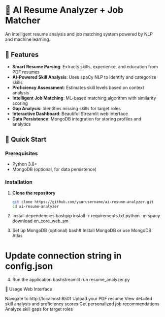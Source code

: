# 🤖 AI Resume Analyzer + Job Matcher

An intelligent resume analysis and job matching system powered by NLP and machine learning.

## 🌟 Features

- **Smart Resume Parsing**: Extracts skills, experience, and education from PDF resumes
- **AI-Powered Skill Analysis**: Uses spaCy NLP to identify and categorize skills
- **Proficiency Assessment**: Estimates skill levels based on context analysis
- **Intelligent Job Matching**: ML-based matching algorithm with similarity scoring
- **Gap Analysis**: Identifies missing skills for target roles
- **Interactive Dashboard**: Beautiful Streamlit web interface
- **Data Persistence**: MongoDB integration for storing profiles and analytics

## 🚀 Quick Start

### Prerequisites
- Python 3.8+
- MongoDB (optional, for data persistence)

### Installation

1. **Clone the repository**
   ```bash
   git clone https://github.com/yourusername/ai-resume-analyzer.git
   cd ai-resume-analyzer
2. Install dependencies
bashpip install -r requirements.txt
python -m spacy download en_core_web_sm

3. Set up MongoDB (optional)
bash# Install MongoDB or use MongoDB Atlas
# Update connection string in config.json

4. Run the application
bashstreamlit run resume_analyzer.py


📖 Usage
Web Interface

Navigate to http://localhost:8501
Upload your PDF resume
View detailed skill analysis and proficiency scores
Get personalized job recommendations
Analyze skill gaps for target roles
